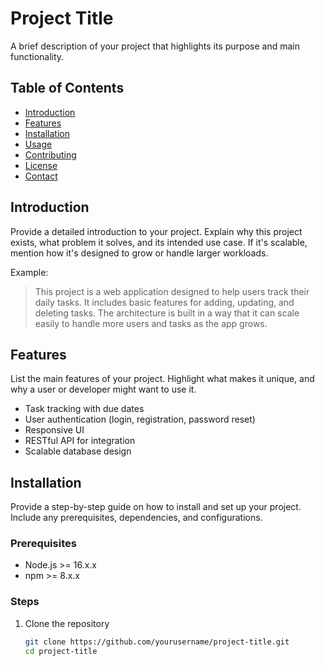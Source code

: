 # Project Title

A brief description of your project that highlights its purpose and main functionality.

## Table of Contents

- [Introduction](#introduction)
- [Features](#features)
- [Installation](#installation)
- [Usage](#usage)
- [Contributing](#contributing)
- [License](#license)
- [Contact](#contact)

## Introduction

Provide a detailed introduction to your project. Explain why this project exists, what problem it solves, and its intended use case. If it's scalable, mention how it's designed to grow or handle larger workloads.

Example:
> This project is a web application designed to help users track their daily tasks. It includes basic features for adding, updating, and deleting tasks. The architecture is built in a way that it can scale easily to handle more users and tasks as the app grows.

## Features

List the main features of your project. Highlight what makes it unique, and why a user or developer might want to use it.

- Task tracking with due dates
- User authentication (login, registration, password reset)
- Responsive UI
- RESTful API for integration
- Scalable database design

## Installation

Provide a step-by-step guide on how to install and set up your project. Include any prerequisites, dependencies, and configurations.

### Prerequisites

- Node.js >= 16.x.x
- npm >= 8.x.x

### Steps

1. Clone the repository
   ```bash
   git clone https://github.com/yourusername/project-title.git
   cd project-title
